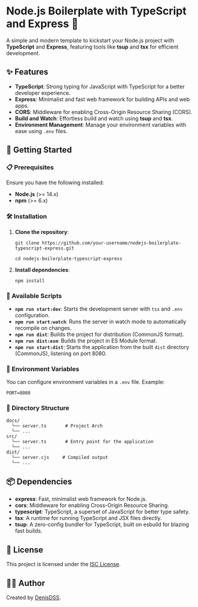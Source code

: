 # Node.js Boilerplate with TypeScript and Express 🚀

A simple and modern template to kickstart your Node.js project with **TypeScript** and **Express**, featuring tools like **tsup** and **tsx** for efficient development.

## ✨ Features

- **TypeScript**: Strong typing for JavaScript with TypeScript for a better developer experience.
- **Express**: Minimalist and fast web framework for building APIs and web apps.
- **CORS**: Middleware for enabling Cross-Origin Resource Sharing (CORS).
- **Build and Watch**: Effortless build and watch using **tsup** and **tsx**.
- **Environment Management**: Manage your environment variables with ease using `.env` files.

## 🚀 Getting Started

### 📋 Prerequisites

Ensure you have the following installed:

- **Node.js** (>= 14.x)
- **npm** (>= 6.x)

### 🛠 Installation

1. **Clone the repository**:

   `git clone https://github.com/your-username/nodejs-boilerplate-typescript-express.git`
   
   `cd nodejs-boilerplate-typescript-express`

2. **Install dependencies**:

   `npm install`

### 🔧 Available Scripts

- **`npm run start:dev`**: Starts the development server with `tsx` and `.env` configuration.
- **`npm run start:watch`**: Runs the server in watch mode to automatically recompile on changes.
- **`npm run dist`**: Builds the project for distribution (CommonJS format).
- **`npm run dist:esm`**: Builds the project in ES Module format.
- **`npm run start:dist`**: Starts the application from the built `dist` directory (CommonJS), listening on port 8080.

### 🌱 Environment Variables

You can configure environment variables in a `.env` file. Example:

```
PORT=8080
```

### 📂 Directory Structure

```
docs/
  └── server.ts       # Project Arch
  └── ...
src/
  └── server.ts       # Entry point for the application
  └── ...
dist/
  └── server.cjs     # Compiled output
  └── ...
```

## 📦 Dependencies

- **express**: Fast, minimalist web framework for Node.js.
- **cors**: Middleware for enabling Cross-Origin Resource Sharing.
- **typescript**: TypeScript, a superset of JavaScript for better type safety.
- **tsx**: A runtime for running TypeScript and JSX files directly.
- **tsup**: A zero-config bundler for TypeScript, built on esbuild for blazing fast builds.

## 📝 License

This project is licensed under the [ISC License](LICENSE).

## 👨‍💻 Author

Created by [DenisDSS](https://github.com/DenisDSS).